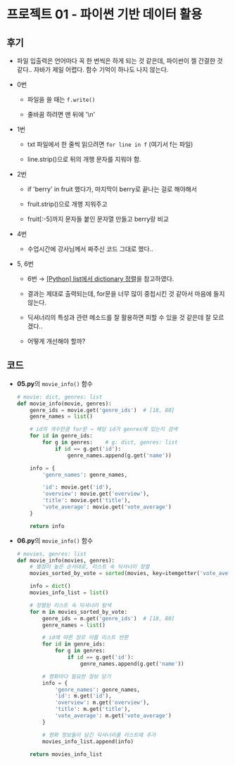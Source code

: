 # 프로젝트 01 - 파이썬 기반 데이터 활용

## 후기

- 파일 입출력은 언어마다 꼭 한 번씩은 하게 되는 것 같은데, 파이썬이 젤 간결한 것 같다.. 자바가 제일 어렵다. 함수 기억이 하나도 나지 않는다.

- 0번
  
  - 파일을 쓸 때는 `f.write()`
  
  - 줄바꿈 하려면 맨 뒤에 '\n'

- 1번
  
  - txt 파일에서 한 줄씩 읽으려면 `for line in f` (여기서 f는 파일)
  
  - line.strip()으로 뒤의 개행 문자를 지워야 함.

- 2번
  
  - if 'berry' in fruit 했다가, 마지막이 berry로 끝나는 걸로 해야해서
  
  - fruit.strip()으로 개행 지워주고
  
  - fruit[:-5]까지 문자들 붙인 문자열 만들고 berry랑 비교

- 4번
  
  - 수업시간에 강사님께서 짜주신 코드 그대로 했다..

- 5, 6번
  
  - 6번 → [[Python] list에서 dictionary 정렬](https://inma.tistory.com/138)을 참고하였다.
  
  - 결과는 제대로 출력되는데, for문을 너무 많이 중첩시킨 것 같아서 마음에 들지 않는다.
  
  - 딕셔너리의 특성과 관련 메소드를 잘 활용하면 피할 수 있을 것 같은데 잘 모르겠다..
  
  - 어떻게 개선해야 할까?

## 코드

- **05.py**의 `movie_info()` 함수
  
  ```python
  # movie: dict, genres: list
  def movie_info(movie, genres):
      genre_ids = movie.get('genre_ids')  # [18, 80]
      genre_names = list()
  
      # id의 개수만큼 for문 → 해당 id가 genres에 있는지 검색
      for id in genre_ids:
          for g in genres:    # g: dict, genres: list
              if id == g.get('id'):
                  genre_names.append(g.get('name'))
  
      info = {
          'genre_names': genre_names,
  
          'id': movie.get('id'),
          'overview': movie.get('overview'),
          'title': movie.get('title'),
          'vote_average': movie.get('vote_average')
      }
  
      return info
  ```

- **06.py**의 `movie_info()` 함수
  
  ```python
  # movies, genres: list
  def movie_info(movies, genres):
      # 별점이 높은 순서대로, 리스트 속 딕셔너리 정렬
      movies_sorted_by_vote = sorted(movies, key=itemgetter('vote_average'), reverse=True)
  
      info = dict()
      movies_info_list = list()
  
      # 정렬된 리스트 속 딕셔너리 탐색
      for m in movies_sorted_by_vote:
          genre_ids = m.get('genre_ids')  # [18, 80]
          genre_names = list()
  
          # id에 따른 장르 이름 리스트 반환
          for id in genre_ids:
              for g in genres:
                  if id == g.get('id'):
                      genre_names.append(g.get('name'))
  
          # 영화마다 필요한 정보 담기
          info = {
              'genre_names': genre_names,
              'id': m.get('id'),
              'overview': m.get('overview'),
              'title': m.get('title'),
              'vote_average': m.get('vote_average')
          }
  
          # 영화 정보들이 담긴 딕셔너리를 리스트에 추가
          movies_info_list.append(info)
  
      return movies_info_list
  ```